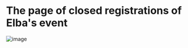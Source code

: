 <h1>The page of closed registrations of Elba's event</h1> 

![image](https://github.com/zezindev/Elba-Quirino-closed/assets/106349802/932d4d29-1fbd-478a-b9cd-af5d1192cce8)
